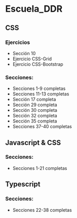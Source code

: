# Escuela_DDR
## CSS
### Ejercicios 
  - Sección 10
  - Ejercicio CSS-Grid
  - Ejercicio CSS-Bootstrap
### Secciones:
  - Secciones 1-9 completas
  - Secciones 11-13 completas
  - Sección 17 completa
  - Sección 29 completa
  - Sección 30 completa
  - Sección 32 completa
  - Sección 35 completa
  - Secciones 37-40 completas

## Javascript & CSS
### Secciones:
- Secciones 1-21 completas

## Typescript
### Secciones:
- Secciones 22-38 completas
